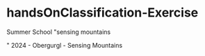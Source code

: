 # handsOnClassification-Exercise

Summer School "sensing mountains

" 2024 - Obergurgl - Sensing Mountains
